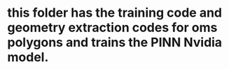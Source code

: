 # this folder has the training code and geometry extraction codes for oms polygons and trains the PINN Nvidia model. 